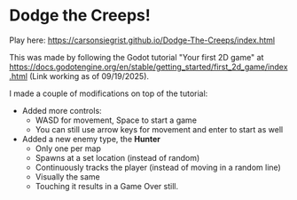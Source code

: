# Dodge the Creeps! 

Play here: https://carsonsiegrist.github.io/Dodge-The-Creeps/index.html

This was made by following the Godot tutorial "Your first 2D game" at https://docs.godotengine.org/en/stable/getting_started/first_2d_game/index.html (Link working as of 09/19/2025). 

I made a couple of modifications on top of the tutorial: 
  - Added more controls:
    - WASD for movement, Space to start a game
    - You can still use arrow keys for movement and enter to start as well
  - Added a new enemy type, the **Hunter**
    - Only one per map
    - Spawns at a set location (instead of random)
    - Continuously tracks the player (instead of moving in a random line)
    - Visually the same
    - Touching it results in a Game Over still. 
